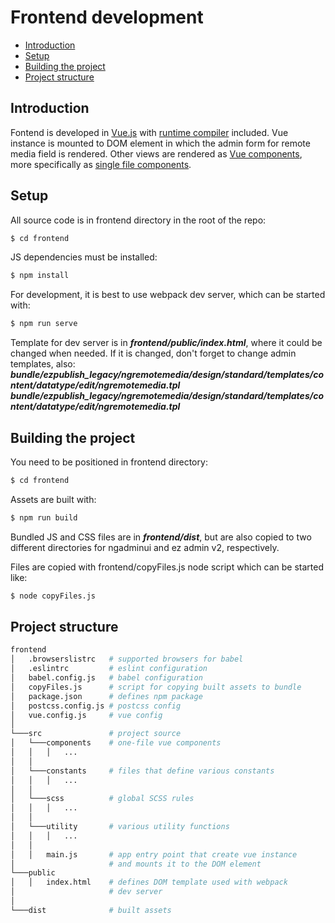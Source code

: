 # Frontend development

- [Introduction](#introduction)
- [Setup](#setup)
- [Building the project](#building-the-project)
- [Project structure](#project-structure)

## Introduction

Fontend is developed in [Vue.js](https://vuejs.org/v2/guide/) with [runtime compiler](https://vuejs.org/v2/guide/installation.html#Runtime-Compiler-vs-Runtime-only) included. Vue instance is mounted to DOM element in which the admin form for remote media field is rendered. Other views are rendered as [Vue components](https://vuejs.org/v2/guide/components.html), more specifically as [single file components](https://vuejs.org/v2/guide/single-file-components.html).

## Setup

All source code is in frontend directory in the root of the repo:

```bash
$ cd frontend
```

JS dependencies must be installed:

```bash
$ npm install
```

For development, it is best to use webpack dev server, which can be started with:

```bash
$ npm run serve
```

Template for dev server is in **_frontend/public/index.html_**, where it could be changed when needed. If it is changed, don't forget to change admin templates, also:
**_bundle/ezpublish_legacy/ngremotemedia/design/standard/templates/content/datatype/edit/ngremotemedia.tpl_**
**_bundle/ezpublish_legacy/ngremotemedia/design/standard/templates/content/datatype/edit/ngremotemedia.tpl_**

## Building the project

You need to be positioned in frontend directory:

```bash
$ cd frontend
```

Assets are built with:

```bash
$ npm run build
```

Bundled JS and CSS files are in **_frontend/dist_**, but are also copied to two different directories for ngadminui and ez admin v2, respectively.

Files are copied with frontend/copyFiles.js node script which can be started like:

```bash
$ node copyFiles.js
```

## Project structure

```bash
frontend
│   .browserslistrc   # supported browsers for babel
│   .eslintrc         # eslint configuration
│   babel.config.js   # babel configuration
│   copyFiles.js      # script for copying built assets to bundle
│   package.json      # defines npm package
│   postcss.config.js # postcss config
│   vue.config.js     # vue config
│
└───src               # project source
│   └───components    # one-file vue components
│   │   │   ...
│   │
│   └───constants     # files that define various constants
│   │   │   ...
│   │
│   └───scss          # global SCSS rules
│   │   │   ...
│   │
│   └───utility       # various utility functions
│   │   │   ...
│   │
│   │   main.js       # app entry point that create vue instance
│                     # and mounts it to the DOM element
└───public
│   │   index.html    # defines DOM template used with webpack
│                     # dev server
│
└───dist              # built assets

```
